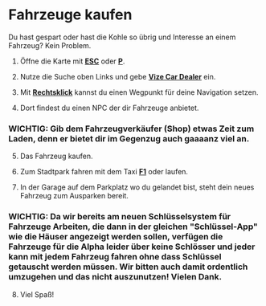 # Fahrzeuge kaufen

Du hast gespart oder hast die Kohle so übrig und Interesse an einem Fahrzeug? Kein Problem.

1. Öffne die Karte mit **[ESC](#)** oder **[P](#)**.

2. Nutze die Suche oben Links und gebe **[Vize Car Dealer](#)** ein.

3. Mit **[Rechtsklick](#)** kannst du einen Wegpunkt für deine Navigation setzen.

4. Dort findest du einen NPC der dir Fahrzeuge anbietet. 

### WICHTIG: Gib dem Fahrzeugverkäufer (Shop) etwas Zeit zum Laden, denn er bietet dir im Gegenzug auch gaaaanz viel an.

5. Das Fahrzeug kaufen.

6. Zum Stadtpark fahren mit dem Taxi **[F1](#)** oder laufen.

7. In der Garage auf dem Parkplatz wo du gelandet bist, steht dein neues Fahrzeug zum Ausparken bereit.

### WICHTIG: Da wir bereits am neuen Schlüsselsystem für Fahrzeuge Arbeiten, die dann in der gleichen "Schlüssel-App" wie die Häuser angezeigt werden sollen, verfügen die Fahrzeuge für die Alpha leider über keine Schlösser und jeder kann mit jedem Fahrzeug fahren ohne dass Schlüssel getauscht werden müssen. Wir bitten auch damit ordentlich umzugehen und das nicht auszunutzen! Vielen Dank.

8. Viel Spaß!
